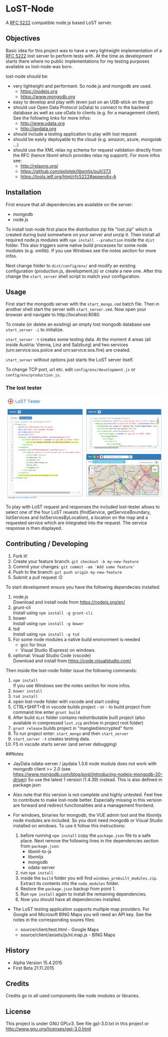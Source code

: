 # LoST-Node
A [RFC 5222](https://tools.ietf.org/html/rfc5222) compatible node.js based LoST server.


## Objectives
Basic idea for this project was to have a very lightwight
implementation of a [RFC 5222](https://tools.ietf.org/html/rfc5222) lost server to perform tests with.
At the time as development starts there where no public 
implementations for my testing purposes available so lost-node
was born.

lost-node should be:
* very lightwight and performant. So node.js and mongodb are
  used.
  * https://nodejs.org
  * https://www.mongodb.org
* easy to develop and play with (even just on an USB-stick
  on the go)
* should use Open Data Protocol (oData) to connect to the
  backend database as well as use oData to clients (e.g.
  for a management client). See the following links for
  more infos:
  * http://www.odata.org
  * http://jaydata.org
* should include a testing application to play with lost
  request
* should be easily deployable to the cloud (e.g. amazon,
  azure, mongolab ...)
* should use the XML relax ng schema for request validation
  directly from the RFC (hence libxml which provides relax
  ng support). For more infos see:
  * http://relaxng.org/
  * https://github.com/polotek/libxmljs/pull/273
  * https://tools.ietf.org/html/rfc5222#appendix-A


## Installation
First ensure that all dependencies are available on the
server: 
* mongodb
* node.js

To install lost-node first place the distribution zip file
"lost.zip" which is created during buid somewhere on your 
server and unzip it. Then install all required node.js 
modules with `npm install --production` inside the `dist` 
folder. This also triggers some native build 
processes for some node modules (e.g. xmllib).
If you use Windows see the notes section for more infos.
 
Next change folder to `dist/config/env/` and modify an existing
configuration (production.js, development.js) or create a 
new one. After this change the `start_server` shell script
to match your configuration.


## Usage
First start the mongodb server with the
`start_mongo.cmd` batch file. Then in another shell start
the server with `start_server.cmd`. Now open your browser
and navigate to http://locahost:8080.

To create (or delete an existing) an empty lost mongodb database
use `start_server -i` to initialize.

`start_server -t` creates some testing data. At the moment 4
areas (all inside Austria: Vienna, Linz and Salzburg) and two 
services (urn:service:sos.police and urn:service:sos.fire)
are created.

`start_server` without options just starts the LoST server itself.

To change TCP port, url etc. edit `config/env/development.js` or
`config/env/production.js`.


### The lost tester
![Alt text](infos/LostTesterScreenshot.png)

To play with LoST request and responses the included lost-tester
allows to select one of the four LoST reuests (findService, 
getServiceBoundary, listServices and listServicesByLocation),
a location on the map and a requested service which are 
integrated into the request. The service response is then
displayed.


## Contributing / Developing
1. Fork it!
2. Create your feature branch: `git checkout -b my-new-feature`
3. Commit your changes: `git commit -am 'Add some feature'`
4. Push to the branch: `git push origin my-new-feature`
5. Submit a pull request :D

To start development ensure you have the following dependecies
installed:

1. node.js<br>
   Download and install node from https://nodejs.org/en/ 
2. grunt-cli<br>
   Install using `npm install -g grunt-cli`
3. bower<br>
   Install using `npm install -g bower`
4. tsd<br>
   Install using `npm install -g tsd`
5. For some node modules a native build environment is needed
   * gcc for linux
   * Visual Studio (Express) on windows.  
6. optional: Visual Studio Code (vscode)<br>
   Download and install from https://code.visualstudio.com/ 

Then inside the lost-node folder issue the following commands:

1. `npm install`<br>
   If you use Windows see the notes section for more infos.
2. `bower install`
3. `tsd install`
4. open lost-node folder with vscode and start coding
5. CTRL+SHIFT+B in vscode builds project - or -
   to build project from command line enter `grunt build`
6. After build `dist` folder contains redistributable built
   project (also available in compressed `lost.zip` archive in
   project root folder)
7. `grunt release` builds project in "mangled/encrypted" form
8. To run project enter:
   `start_mongo` and then `start_server`
9. `start_server -t` creates testing data.
10. F5 in vscode starts server (and server debugging)


##Notes
* JayData odata-server / jaydata 1.3.6 node module does not work with 
mongodb client >= 2.0
(see https://www.mongodb.com/blog/post/introducing-nodejs-mongodb-20-driver)
So use the latest 1 version (1.4.39) instead. This is also defined in
package.json

* Also note that this version is not complete und highly untested.
Feel free to contribute to make lost-node better. Especially missing
in this version are forward and redirect functionalities and a
management frontend.

* For windows, binaries for mongodb, the VUE admin tool and
  the libxmljs node modules are included. So you dont need 
  mongodb or Visual Studio installed on windows. To use it
  follow this instructions:
  1. before running `npm install` copy the `package.json` file
     to a safe place. Next remove the following lines
     in the dependencies section from `package.json`:
     * libxml-to-js
     * libxmljs
     * mongodb
     * odata-server
  2. run `npm install`
  3. inside the `build` folder you will find `windows_prebuilt_modules.zip`.
      Extract its contents into the `node_modules` folder.
  4. Restore the `package.json` backup from point 1.
  5. Run `npm install` again to install the remaining dependencies.
  6. Now you should have all dependencies installed.  

* The LoST testing application supports multiple map providers. For Google and
Microsoft BING Maps you will need an API key. See the notes in the corresponding
soures files:
  * source/client/test.html - Google Maps
  * source/client/assets/js/nl.map.js - BING Maps

## History
* Alpha Version 15.4.2015
* First Beta 21.11.2015


## Credits
Credits go to all used components like node modules or libraries.


## License
This project is under GNU GPLv3.
See file gpl-3.0.txt in this project or http://www.gnu.org/licenses/gpl-3.0.html

